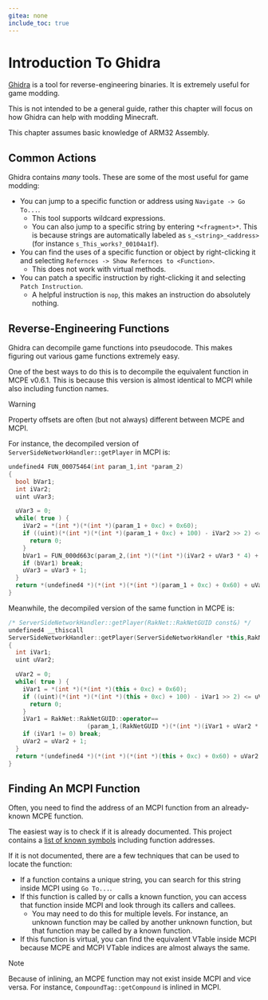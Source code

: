 ```yaml
---
gitea: none
include_toc: true
---
```


# Introduction To Ghidra
[Ghidra](https://ghidra-sre.org/) is a tool for reverse-engineering binaries. It is extremely useful for game modding.

This is not intended to be a general guide, rather this chapter will focus on how Ghidra can help with modding Minecraft.

This chapter assumes basic knowledge of ARM32 Assembly.

## Common Actions
Ghidra contains *many* tools. These are some of the most useful for game modding:
* You can jump to a specific function or address using `Navigate -> Go To...`.
  * This tool supports wildcard expressions.
  * You can also jump to a specific string by entering `*<fragment>*`. This is because strings are automatically labeled as `s_<string>_<address>` (for instance `s_This_works?_00104a1f`).
* You can find the uses of a specific function or object by right-clicking it and selecting `Refernces -> Show Refernces to <Function>`.
  * This does not work with virtual methods.
* You can patch a specific instruction by right-clicking it and selecting `Patch Instruction`.
  * A helpful instruction is `nop`, this makes an instruction do absolutely nothing.

## Reverse-Engineering Functions
Ghidra can decompile game functions into pseudocode. This makes figuring out various game functions extremely easy.

One of the best ways to do this is to decompile the equivalent function in MCPE v0.6.1.
This is because this version is almost identical to MCPI while also including function names.

> [!WARNING]
> Property offsets are often (but not always) different between MCPE and MCPI.

For instance, the decompiled version of `ServerSideNetworkHandler::getPlayer` in MCPI is:
```c++
undefined4 FUN_00075464(int param_1,int *param_2)
{
  bool bVar1;
  int iVar2;
  uint uVar3;

  uVar3 = 0;
  while( true ) {
    iVar2 = *(int *)(*(int *)(param_1 + 0xc) + 0x60);
    if ((uint)(*(int *)(*(int *)(param_1 + 0xc) + 100) - iVar2 >> 2) <= uVar3) {
      return 0;
    }
    bVar1 = FUN_000d663c(param_2,(int *)(*(int *)(iVar2 + uVar3 * 4) + 0xc08));
    if (bVar1) break;
    uVar3 = uVar3 + 1;
  }
  return *(undefined4 *)(*(int *)(*(int *)(param_1 + 0xc) + 0x60) + uVar3 * 4);
}
```

Meanwhile, the decompiled version of the same function in MCPE is:
```c++
/* ServerSideNetworkHandler::getPlayer(RakNet::RakNetGUID const&) */
undefined4 __thiscall
ServerSideNetworkHandler::getPlayer(ServerSideNetworkHandler *this,RakNetGUID *param_1)
{
  int iVar1;
  uint uVar2;

  uVar2 = 0;
  while( true ) {
    iVar1 = *(int *)(*(int *)(this + 0xc) + 0x60);
    if ((uint)(*(int *)(*(int *)(this + 0xc) + 100) - iVar1 >> 2) <= uVar2) {
      return 0;
    }
    iVar1 = RakNet::RakNetGUID::operator==
                      (param_1,(RakNetGUID *)(*(int *)(iVar1 + uVar2 * 4) + 0xc48));
    if (iVar1 != 0) break;
    uVar2 = uVar2 + 1;
  }
  return *(undefined4 *)(*(int *)(*(int *)(this + 0xc) + 0x60) + uVar2 * 4);
}
```

## Finding An MCPI Function
Often, you need to find the address of an MCPI function from an already-known MCPE function.

The easiest way is to check if it is already documented.
This project contains a [list of known symbols](../../symbols/src) including function addresses.

If it is not documented, there are a few techniques that can be used to locate the function:
* If a function contains a unique string, you can search for this string inside MCPI using `Go To...`.
* If this function is called by or calls a known function, you can access that function inside MCPI and look through its callers and callees.
  * You may need to do this for multiple levels. For instance, an unknown function may be called by another unknown function, but that function may be called by a known function.
* If this function is virtual, you can find the equivalent VTable inside MCPI because MCPE and MCPI VTable indices are almost always the same.

> [!NOTE]
> Because of inlining, an MCPE function may not exist inside MCPI and vice versa.
> For instance, `CompoundTag::getCompound` is inlined in MCPI.
